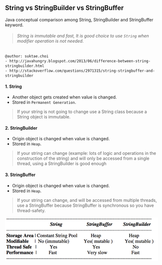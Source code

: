 ## String vs StringBuilder vs StringBuffer
Java conceptual comparison among String, StringBuilder and StringBuffer keyword.

>###### String is immutable and fast, It is good choice to use `String` when modifier operation is not needed.

```
@author: suktae.choi
- http://javahungry.blogspot.com/2013/06/difference-between-string-stringbuilder.html
- http://stackoverflow.com/questions/2971315/string-stringbuffer-and-stringbuilder
```

#### 1. String
 - Another object gets created when value is changed.
 - Stored in `Permanent Generation`.

> If your string is not going to change use a String class because a String object is immutable.

#### 2. StringBuilder
 - Origin object is changed when value is changed.
 - Stored in `Heap`.

> If your string can change (example: lots of logic and operations in the construction of the string) and will only be accessed from a single thread, using a StringBuilder is good enough

#### 3. StringBuffer
 - Origin object is changed when value is changed.
 - Stored in `Heap`.

> If your string can change, and will be accessed from multiple threads, use a StringBuffer because StringBuffer is synchronous so you have thread-safety.

![alt-string-stringbuilder-stringbuffer](https://github.com/agongi/study/blob/master/java/string-stringbuilder-stringbuffer/images/Screen%20Shot%202016-02-14%20at%2015.50.02.png)
